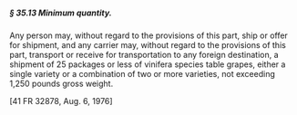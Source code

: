 ##### § 35.13 Minimum quantity. #####

Any person may, without regard to the provisions of this part, ship or offer for shipment, and any carrier may, without regard to the provisions of this part, transport or receive for transportation to any foreign destination, a shipment of 25 packages or less of vinifera species table grapes, either a single variety or a combination of two or more varieties, not exceeding 1,250 pounds gross weight.

[41 FR 32878, Aug. 6, 1976]